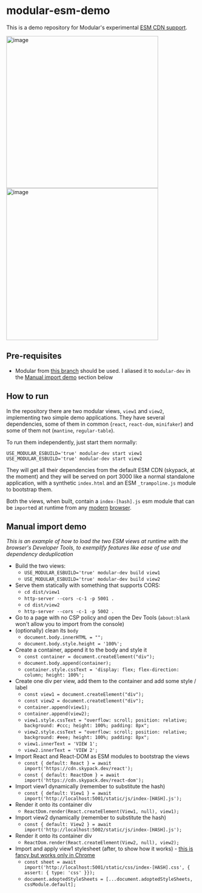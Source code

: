 # modular-esm-demo

This is a demo repository for Modular's experimental
[ESM CDN support](https://github.com/jpmorganchase/modular/pull/1439).

<img width="400" alt="image" src="https://user-images.githubusercontent.com/315834/156772150-3252b2b9-2f29-4f2e-9e82-354a06779d94.png">
<img width="400" alt="image" src="https://user-images.githubusercontent.com/315834/156772205-51c89751-a7f4-4d9e-a7aa-03c9e5f46728.png">

## Pre-requisites

- Modular from [this branch](https://github.com/jpmorganchase/modular/pull/1439)
  should be used. I aliased it to `modular-dev` in the
  [Manual import demo](#manual-import-demo) section below

## How to run

In the repository there are two modular views, `view1` and `view2`, implementing
two simple demo applications. They have several dependencies, some of them in
common (`react`, `react-dom`, `minifaker`) and some of them not (`mantine`,
`regular-table`).

To run them independently, just start them normally:

`USE_MODULAR_ESBUILD='true' modular-dev start view1`
`USE_MODULAR_ESBUILD='true' modular-dev start view2`

They will get all their dependencies from the default ESM CDN (skypack, at the
moment) and they will be served on port 3000 like a normal standalone
application, with a synthetic `index.html` and an ESM `_trampoline.js` module to
bootstrap them.

Both the views, when built, contain a `index-[hash].js` esm module that can be
`import`ed at runtime from any
[modern](https://caniuse.com/mdn-javascript_statements_import)
[browser](https://caniuse.com/es6-module-dynamic-import).

## Manual import demo

_This is an example of how to load the two ESM views at runtime with the
browser's Developer Tools, to exemplify features like ease of use and dependency
deduplication_

- Build the two views:
  - `USE_MODULAR_ESBUILD='true' modular-dev build view1`
  - `USE_MODULAR_ESBUILD='true' modular-dev build view2`
- Serve them statically with something that supports CORS:
  - `cd dist/view1`
  - `http-server --cors -c-1 -p 5001 .`
  - `cd dist/view2`
  - `http-server --cors -c-1 -p 5002 .`
- Go to a page with no CSP policy and open the Dev Tools (`about:blank` won't
  allow you to import from the console)
- (optionally) clean its `body`
  - `document.body.innerHTML = "";`
  - `document.body.style.height = '100%';`
- Create a container, append it to the body and style it
  - `const container = document.createElement("div");`
  - `document.body.append(container);`
  - `container.style.cssText = 'display: flex; flex-direction: column; height: 100%';`
- Create one div per view, add them to the container and add some style / label
  - `const view1 = document.createElement("div");`
  - `const view2 = document.createElement("div");`
  - `container.append(view1);`
  - `container.append(view2);`
  - `view1.style.cssText = "overflow: scroll; position: relative; background: #ccc; height: 100%; padding: 8px";`
  - `view2.style.cssText = "overflow: scroll; position: relative; background: #eee; height: 100%; padding: 8px";`
  - `view1.innerText = 'VIEW 1';`
  - `view2.innerText = 'VIEW 2';`
- Import React and React-DOM as ESM modules to bootstrap the views
  - `const { default: React } = await import('https://cdn.skypack.dev/react');`
  - `const { default: ReactDom } = await import('https://cdn.skypack.dev/react-dom');`
- Import view1 dynamically (remember to substitute the hash)
  - `const { default: View1 } = await import('http://localhost:5001/static/js/index-[HASH].js');`
- Render it onto its container div
  - `ReactDom.render(React.createElement(View1, null), view1);`
- Import view2 dynamically (remember to substitute the hash)
  - `const { default: View2 } = await import('http://localhost:5002/static/js/index-[HASH].js');`
- Render it onto its container div
  - `ReactDom.render(React.createElement(View2, null), view2);`
- Import and apply view1 stylesheet (after, to show how it works) -
  [this is fancy but works only in Chrome](https://web.dev/css-module-scripts/)
  - `const sheet = await import('http://localhost:5001/static/css/index-[HASH].css', { assert: { type: 'css' }});`
  - `document.adoptedStyleSheets = [...document.adoptedStyleSheets, cssModule.default];`
